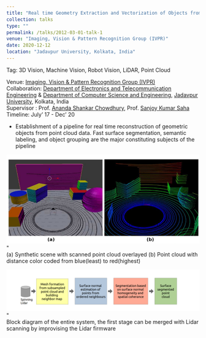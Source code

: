 ```yaml
---
title: "Real time Geometry Extraction and Vectorization of Objects from Point-Cloud Data"
collection: talks
type: ""
permalink: /talks/2012-03-01-talk-1
venue: "Imaging, Vision & Pattern Recognition Group (IVPR)"
date: 2020-12-12
location: "Jadavpur University, Kolkata, India"
---
```

Tag: 3D Vision, Machine Vision, Robot Vision, LiDAR, Point Cloud

  
Venue: [Imaging, Vision & Pattern Recognition Group (IVPR)](https://sites.google.com/site/ivprgroup/home-page-ivpr?authuser=0) <br/>
Collaboration: [Department of Electronics and Telecommunication Engineering](http://www.jaduniv.edu.in/view_department.php?deptid=84) & [Department of Computer Science and Engineering](http://www.jaduniv.edu.in/view_department.php?deptid=59), [Jadavpur University](http://www.jaduniv.edu.in/), Kolkata, India <br/>
Supervisor : Prof. [Ananda Shankar Chowdhury](https://sites.google.com/site/anandachowdhury/), Prof. [Sanjoy Kumar Saha](https://scholar.google.co.in/citations?user=MVooqJUAAAAJ&hl=en) <br/>
Timeline: July’ 17 - Dec’ 20 <br/>
 * Establishment of a pipeline for real time reconstruction of geometric objects from point cloud data. Fast surface segmentation, semantic labeling, and object grouping    are the major constituting subjects of the pipeline


 ![alt text](https://github.com/jasorsi13/jasorsi.github.io/blob/master/paper_img/1.PNG?raw=true)" <br/>
 (a) Synthetic scene with scanned point cloud overlayed (b) Point cloud with distance color coded from blue(least) to red(highest)
  
 ![alt text](https://github.com/jasorsi13/jasorsi.github.io/blob/master/paper_img/2a.PNG?raw=true)" <br/>
Block diagram of the entire system, the first stage can be merged with Lidar
scanning by improvising the Lidar firmware





 
